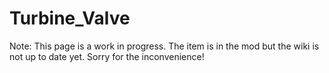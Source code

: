 # Turbine_Valve

Note: This page is a work in progress. The item is in the mod but the wiki is not up to date yet. Sorry for the inconvenience!
